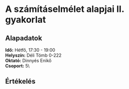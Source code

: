 # A számításelmélet alapjai II. gyakorlat

## Alapadatok
**Idő:** Hétfő, 17:30 - 19:00\
**Helyszín:** Déli Tömb 0-222\
**Oktató:** Dinnyés Enikő\
**Csoport:** 5\

## Értékelés

